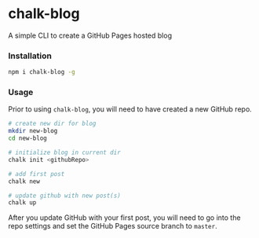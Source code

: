 # chalk-blog

A simple CLI to create a GitHub Pages hosted blog

### Installation

```bash
npm i chalk-blog -g
```

### Usage

Prior to using `chalk-blog`, you will need to have created a new GitHub repo.

```bash
# create new dir for blog
mkdir new-blog
cd new-blog

# initialize blog in current dir
chalk init <githubRepo>

# add first post
chalk new

# update github with new post(s)
chalk up
```

After you update GitHub with your first post, you will need to go into the repo settings and set the GitHub Pages source branch to `master`.